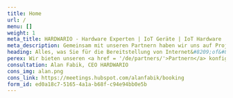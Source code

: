 ```yaml
---
title: Home 
url: / 
menu: [] 
weight: 1 
meta_title: HARDWARIO - Hardware Experten | IoT Geräte | IoT Hardware 
meta_description: Gemeinsam mit unseren Partnern haben wir uns auf Projekte für das Internet der Dinge und Geräte mit sehr geringem Stromverbrauch spezialisiert. 
heading: Alles, was Sie für die Bereitstellung von Internet&#8209;of&#8209;Things benötigen
perex: Wir bieten unseren <a href = '/de/partners/'>Partnern</a> konfigurierbare Internet-of-Things (IoT)-Geräte, Konnektivität und Cloud-Services. Gemeinsam setzen wir erfolgreich IoT-Projekte in den Bereichen Fertigung, Landwirtschaft, Einzelhandel, Gesundheitswesen und Gebäudemanagement um.
consultation: Alan Fabik, CEO HARDWARIO 
cons_img: alan.png 
cons_link: https://meetings.hubspot.com/alanfabik/booking 
form_id: ed0a18c7-5165-4a1a-b68f-c94e94bb0e5b
---
```

